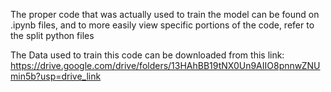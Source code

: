 The proper code that was actually used to train the model can be found on .ipynb files, and to more easily view specific portions of the code, refer to the split python files

The Data used to train this code can be downloaded from this link: https://drive.google.com/drive/folders/13HAhBB19tNX0Un9AIIO8pnnwZNUmin5b?usp=drive_link
